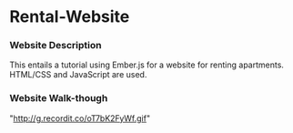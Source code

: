 # Rental-Website

### Website Description
This entails a tutorial using Ember.js for a website for renting apartments. HTML/CSS and JavaScript are used.

### Website Walk-though
"http://g.recordit.co/oT7bK2FyWf.gif"

